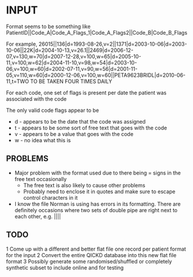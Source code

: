 # INPUT
Format seems to be something like
PatientID||Code_A|Code_A_Flags_1|Code_A_Flags2||Code_B|Code_B_Flags

For example,
26015||136|d=1993-08-26,v=2||1371|d=2003-10-06|d=2003-10-06||22K|d=2004-10-13,v=26.1||2469|d=2006-12-07,v=130,w=70|d=2007-12-28,v=100,w=65|d=2005-10-11,v=100,w=62|d=2004-11-10,v=98,w=54|d=2003-10-06,v=100,w=60|d=2002-07-11,v=90,w=56|d=2001-11-05,v=110,w=60|d=2000-12-06,v=100,w=60||PETA9623BRIDL|d=2010-06-11,t=TWO TO BE TAKEN FOUR TIMES DAILY

For each code, one set of flags is present per date the patient was associated with the code

The only valid code flags appear to be

- d - appears to be the date that the code was assigned
- t - appears to be some sort of free text that goes with the code
- v - appears to be a value that goes with the code
- w - no idea what this is

## PROBLEMS
- Major problem with the format used due to there being = signs in the free text occasionally
    - The free text is also likely to cause other problems
    - Probably need to enclose it in quotes and make sure to escape control characters in it
- I know the file Norman is using has errors in its formatting. There are definitely occasions where two sets of double pipe are right next to each other, e.g. ||||

## TODO
1 Come up with a different and better flat file one record per patient format for the input
2 Convert the entire QICKD database into this new flat file format
3 Possibly generate some randomised/shuffled or completely synthetic subset to include online and for testing